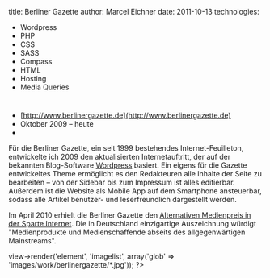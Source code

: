title: Berliner Gazette
author: Marcel Eichner
date: 2011-10-13
technologies:
  - Wordpress
  - PHP
  - CSS
  - SASS
  - Compass
  - HTML
  - Hosting
  - Media Queries

# <?= $pageTitle ?>

* [http://www.berlinergazette.de](http://www.berlinergazette.de)
* Oktober 2009 – heute
* <?= implode(', ', $technologies); ?>  

Für die Berliner Gazette, ein seit 1999 bestehendes Internet-Feuilleton,
entwickelte ich 2009 den aktualisierten Internetauftritt, der auf der bekannten
Blog-Software [Wordpress](http://www.wordpress.org/) basiert. Ein eigens für die Gazette entwickeltes Theme
ermöglicht es den Redakteuren alle Inhalte der Seite zu bearbeiten – von der
Sidebar bis zum Impressum ist alles editierbar. Außerdem ist die Website als Mobile App auf dem Smartphone ansteuerbar, sodass alle Artikel benutzer- und leserfreundlich dargestellt werden.

Im April 2010 erhielt die Berliner Gazette den [Alternativen Medienpreis in
der Sparte Internet](http://www.alternativer-medienpreis.de/). Die in Deutschland einzigartige Auszeichnung
würdigt "Medienprodukte und Medienschaffende abseits des allgegenwärtigen
Mainstreams".

<?= $this->view->render('element', 'imagelist', array('glob' => 'images/work/berlinergazette/*.jpg')); ?>